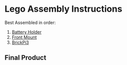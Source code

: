 # Lego Assembly Instructions

Best Assembled in order:

1. [Battery Holder](./battery.md)
2. [Front Mount](./front_mount.md)
3. [BrickPi3](./brickpi3.md)

## Final Product
